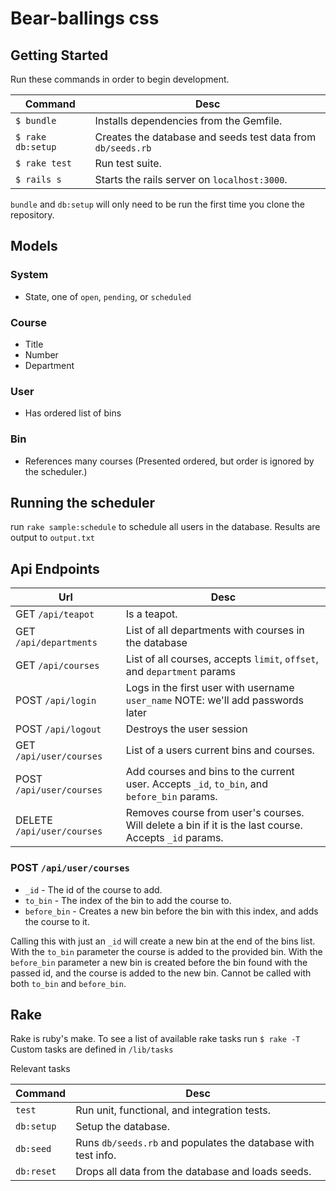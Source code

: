 # Bear-ballings css

## Getting Started

Run these commands in order to begin development.

| Command           | Desc                                                          |
| ----------------- | ------------------------------------------------------------- |
| `$ bundle`        | Installs dependencies from the Gemfile.                       |
| `$ rake db:setup` | Creates the database and seeds test data from `db/seeds.rb`   |
| `$ rake test`     | Run test suite.                                               |
| `$ rails s`       | Starts the rails server on `localhost:3000`.                  |

`bundle` and `db:setup` will only need to be run the first time you clone
the repository.

## Models

### System
 - State, one of `open`, `pending`, or `scheduled`

### Course
 - Title
 - Number
 - Department

### User
 -  Has ordered list of bins

### Bin

 - References many courses
   (Presented ordered, but order is ignored by the scheduler.)

## Running the scheduler

run `rake sample:schedule` to schedule all users in the database. Results
are output to `output.txt`

## Api Endpoints

| Url                      | Desc                                                                                        |
| ------------------------ | ------------------------------------------------------------------------------------------- |
| GET `/api/teapot`        | Is a teapot.                                                                                |
| GET `/api/departments`   | List of all departments with courses in the database                                        |
| GET `/api/courses`       | List of all courses, accepts `limit`, `offset`, and `department` params                     |
| POST `/api/login`        | Logs in the first user with username `user_name` NOTE: we'll add passwords later            |
| POST `/api/logout`       | Destroys the user session                                                                   |
| GET `/api/user/courses`  | List of a users current bins and courses.                                                   |
| POST `/api/user/courses` | Add courses and bins to the current user. Accepts `_id`, `to_bin`, and `before_bin` params. |
| DELETE `/api/user/courses` | Removes course from user's courses. Will delete a bin if it is the last course. Accepts `_id` params. |


### POST `/api/user/courses`

* `_id`        - The id of the course to add.
* `to_bin`     - The index of the bin to add the course to.
* `before_bin` - Creates a new bin before the bin with this index, and adds the course to it.

Calling this with just an `_id` will create a new bin at the end of the bins list.
With the `to_bin` parameter the course is added to the provided bin.
With the `before_bin` parameter a new bin is created before the bin found with the passed id,
and the course is added to the new bin. Cannot be called with both `to_bin` and `before_bin`.

## Rake

Rake is ruby's make.
To see a list of available rake tasks run `$ rake -T`
Custom tasks are defined in `/lib/tasks`

Relevant tasks

| Command    | Desc                                                          |
| ---------- | ------------------------------------------------------------- |
| `test`     | Run unit, functional, and integration tests.                  |
| `db:setup` | Setup the database.                                           |
| `db:seed`  | Runs `db/seeds.rb` and populates the database with test info. |
| `db:reset` | Drops all data from the database and loads seeds.             |
